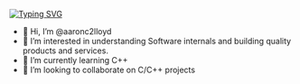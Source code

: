 [![Typing SVG](https://readme-typing-svg.herokuapp.com?font=Fira+Code&size=16&pause=1000&width=600&lines=Bringing+quality+solutions+to+a+rapidly+evolving+economy;Delivering+on+the+most+challenging+technology+needs;Staying+ahead+of+the+curve)](https://git.io/typing-svg)

- 👋 Hi, I’m @aaronc2lloyd
- 👀 I’m interested in understanding Software internals and building quality products and services.
- 🌱 I’m currently learning C++
- 💞️ I’m looking to collaborate on C/C++ projects
